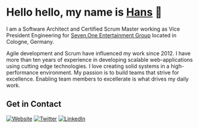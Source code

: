 # Hello hello, my name is [Hans](https://www.drublic.de/) 👋

I am a Software Architect and Certified Scrum Master working as Vice President Engineering for [Seven.One Entertainment Group](https://www.prosiebensat1.com/) located in Cologne, Germany.

Agile development and Scrum have influenced my work since 2012. I have more than ten years of experience in developing scalable web-applications using cutting edge technologies. I love creating solid systems in a high-performance environment. My passion is to build teams that strive for excellence. Enabling team members to excellerate is what drives my daily work.

## Get in Contact

[![Website](https://img.shields.io/badge/website-%23.svg?style=for-the-badge&logo=Google%20Chrome&color=black&logoColor=white)](https://www.drublic.de/)
[![Twitter](https://img.shields.io/badge/twitter-%23.svg?style=for-the-badge&logo=twitter&color=black&logoColor=white)](https://twitter.com/drublic)
[![LinkedIn](https://img.shields.io/badge/LinkedIn-%23.svg?style=for-the-badge&logo=linkedin&color=black&logoColor=white)](https://www.linkedin.com/in/hreinl/)
